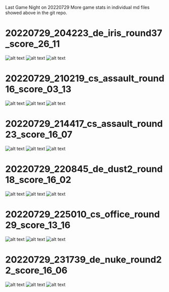Last Game Night on 20220729
More game stats in individual md files showed above in the git repo.
# 20220729_204223_de_iris_round37_score_26_11
![alt text](pictures/2022-07-29_20:42:23_de_iris_rounds.png)
![alt text](pictures/2022-07-29_20:42:23_de_iris_totals.png)
![alt text](pictures/2022-07-29_20:42:23_de_iris_weapons.png)
# 20220729_210219_cs_assault_round16_score_03_13
![alt text](pictures/2022-07-29_21:02:26_cs_assault_rounds.png)
![alt text](pictures/2022-07-29_21:02:26_cs_assault_totals.png)
![alt text](pictures/2022-07-29_21:02:26_cs_assault_weapons.png)
# 20220729_214417_cs_assault_round23_score_16_07
![alt text](pictures/2022-07-29_21:44:17_cs_assault_rounds.png)
![alt text](pictures/2022-07-29_21:44:17_cs_assault_totals.png)
![alt text](pictures/2022-07-29_21:44:17_cs_assault_weapons.png)
# 20220729_220845_de_dust2_round18_score_16_02
![alt text](pictures/2022-07-29_22:08:45_de_dust2_rounds.png)
![alt text](pictures/2022-07-29_22:08:45_de_dust2_totals.png)
![alt text](pictures/2022-07-29_22:08:45_de_dust2_weapons.png)
# 20220729_225010_cs_office_round29_score_13_16
![alt text](pictures/2022-07-29_22:50:10_cs_office_rounds.png)
![alt text](pictures/2022-07-29_22:50:10_cs_office_totals.png)
![alt text](pictures/2022-07-29_22:50:10_cs_office_weapons.png)
# 20220729_231739_de_nuke_round22_score_16_06
![alt text](pictures/2022-07-29_23:17:39_de_nuke_rounds.png)
![alt text](pictures/2022-07-29_23:17:39_de_nuke_totals.png)
![alt text](pictures/2022-07-29_23:17:39_de_nuke_weapons.png)
